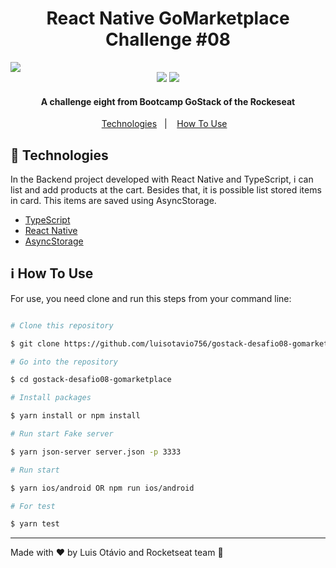 <h1  align="center">React Native GoMarketplace Challenge #08</h1>
<img  src="https://res.cloudinary.com/luisotavio756/image/upload/v1592267094/60937329-69836380-a2a6-11e9-910b-759f9f1d26a7_mqbbok.png" />
<div align="center">
	<img src="https://res.cloudinary.com/luisotavio756/image/upload/c_fill,w_199/v1594941370/Screenshot_20200716-200837_xv2arg.png" />
	<img src="https://res.cloudinary.com/luisotavio756/image/upload/c_fill,w_199/v1594941369/Screenshot_20200716-200848_tthe6t.png" />
</div>
<h4 align="center">A challenge eight from Bootcamp GoStack of the Rockeseat</h4>
<p align="center">
    <a href="#rocket-technologies">Technologies</a>&nbsp;&nbsp;&nbsp;|&nbsp;&nbsp;&nbsp;
    <a href="#information_source-how-to-use">How To Use</a>&nbsp;&nbsp;&nbsp;
</p>

## :rocket: Technologies

In the Backend project developed with React Native and TypeScript, i can list and add products at the cart. Besides that, it is possible list stored items in card. This items are saved using AsyncStorage.

- [TypeScript](https://www.typescriptlang.org/)
- [React Native](https://reactnative.dev/)
- [AsyncStorage](https://react-native-community.github.io/async-storage/docs/api#clear)


## :information_source: How To Use

For use, you need clone and run this steps from your command line:

```bash

# Clone this repository

$ git clone https://github.com/luisotavio756/gostack-desafio08-gomarketplace.git

# Go into the repository

$ cd gostack-desafio08-gomarketplace

# Install packages

$ yarn install or npm install

# Run start Fake server

$ yarn json-server server.json -p 3333

# Run start

$ yarn ios/android OR npm run ios/android

# For test

$ yarn test

```

---

Made with ♥ by Luis Otávio and Rocketseat team :rocket:
